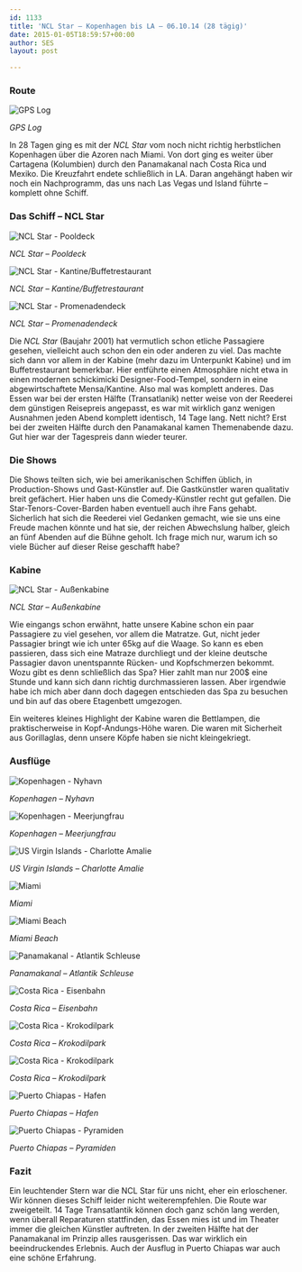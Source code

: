 ```yaml
---
id: 1133
title: 'NCL Star – Kopenhagen bis LA – 06.10.14 (28 tägig)'
date: 2015-01-05T18:59:57+00:00
author: SES
layout: post

---
```

### Route


![GPS Log](/assets/2014/12/NCL_Star_05.jpg)

*GPS Log*

In 28 Tagen ging es mit der _NCL Star_ vom noch nicht richtig herbstlichen Kopenhagen über die Azoren nach Miami. Von dort ging es weiter über Cartagena (Kolumbien) durch den Panamakanal nach Costa Rica und Mexiko. Die Kreuzfahrt endete schließlich in LA. Daran angehängt haben wir noch ein Nachprogramm, das uns nach Las Vegas und Island führte – komplett ohne Schiff.

### Das Schiff – NCL Star


![NCL Star - Pooldeck](/assets/2014/12/NCL_Star_02.jpg)

*NCL Star – Pooldeck*


![NCL Star - Kantine/Buffetrestaurant](/assets/2014/12/NCL_Star_03.jpg)

*NCL Star – Kantine/Buffetrestaurant*


![NCL Star - Promenadendeck](/assets/2014/12/NCL_Star_04.jpg)

*NCL Star – Promenadendeck*

Die _NCL Star_ (Baujahr 2001) hat vermutlich schon etliche Passagiere gesehen, vielleicht auch schon den ein oder anderen zu viel.
Das machte sich dann vor allem in der Kabine (mehr dazu im Unterpunkt Kabine) und im Buffetrestaurant bemerkbar. Hier entführte einen Atmosphäre nicht etwa in einen modernen schickimicki Designer-Food-Tempel, sondern in eine abgewirtschaftete Mensa/Kantine. Also mal was komplett anderes. Das Essen war bei der ersten Hälfte (Transatlanik) netter weise von der Reederei dem günstigen Reisepreis angepasst, es war mit wirklich ganz wenigen Ausnahmen jeden Abend komplett identisch, 14 Tage lang. Nett nicht?
Erst bei der zweiten Hälfte durch den Panamakanal kamen Themenabende dazu. Gut hier war der Tagespreis dann wieder teurer.

### Die Shows

Die Shows teilten sich, wie bei amerikanischen Schiffen üblich, in Production-Shows und Gast-Künstler auf. Die Gastkünstler waren qualitativ breit gefächert. Hier haben uns die Comedy-Künstler recht gut gefallen. Die Star-Tenors-Cover-Barden haben eventuell auch ihre Fans gehabt. Sicherlich hat sich die Reederei viel Gedanken gemacht, wie sie uns eine Freude machen könnte und hat sie, der reichen Abwechslung halber, gleich an fünf Abenden auf die Bühne geholt. Ich frage mich nur, warum ich so viele Bücher auf dieser Reise geschafft habe?

### Kabine


![NCL Star - Außenkabine](/assets/2014/12/NCL_Star_01.jpg)

*NCL Star – Außenkabine*

Wie eingangs schon erwähnt, hatte unsere Kabine schon ein paar Passagiere zu viel gesehen, vor allem die Matratze. Gut, nicht jeder Passagier bringt wie ich unter 65kg auf die Waage. So kann es eben passieren, dass sich eine Matraze durchliegt und der kleine deutsche Passagier davon unentspannte Rücken- und Kopfschmerzen bekommt. Wozu gibt es denn schließlich das Spa? Hier zahlt man nur 200$ eine Stunde und kann sich dann richtig durchmassieren lassen.
Aber irgendwie habe ich mich aber dann doch dagegen entschieden das Spa zu besuchen und bin auf das obere Etagenbett umgezogen.

Ein weiteres kleines Highlight der Kabine waren die Bettlampen, die praktischerweise in Kopf-Andungs-Höhe waren. Die waren mit Sicherheit aus Gorillaglas, denn unsere Köpfe haben sie nicht kleingekriegt.

### Ausflüge


![Kopenhagen - Nyhavn](/assets/2014/12/NCL_Star_Panama_01_Kopenhagen.jpg)

*Kopenhagen – Nyhavn*


![Kopenhagen - Meerjungfrau](/assets/2014/12/NCL_Star_Panama_02_Kopenhagen.jpg)

*Kopenhagen – Meerjungfrau*


![US Virgin Islands - Charlotte Amalie](/assets/2014/12/NCL_Star_Panama_03_Charlotte_Amilie.jpg)

*US Virgin Islands – Charlotte Amalie*


![Miami](/assets/2014/12/NCL_Star_Panama_04_Miami.jpg)

*Miami*


![Miami Beach](/assets/2014/12/NCL_Star_Panama_05_Miami.jpg)

*Miami Beach*


![Panamakanal - Atlantik Schleuse](/assets/2014/12/NCL_Star_Panama_06_Kanal.jpg)

*Panamakanal – Atlantik Schleuse*


![Costa Rica - Eisenbahn](/assets/2014/12/NCL_Star_Panama_07_Costa_Rica.jpg)

*Costa Rica – Eisenbahn*


![Costa Rica - Krokodilpark](/assets/2014/12/NCL_Star_Panama_08_Costa_Rica.jpg)

*Costa Rica – Krokodilpark*


![Costa Rica - Krokodilpark](/assets/2014/12/NCL_Star_Panama_09_Costa_Rica.jpg)

*Costa Rica – Krokodilpark*


![Puerto Chiapas - Hafen](/assets/2014/12/NCL_Star_Panama_10_Puerto_Chiapas.jpg)

*Puerto Chiapas – Hafen*


![Puerto Chiapas - Pyramiden](/assets/2014/12/NCL_Star_Panama_11_Puerto_Chiapas.jpg)

*Puerto Chiapas – Pyramiden*

### Fazit

Ein leuchtender Stern war die NCL Star für uns nicht, eher ein erloschener. Wir können dieses Schiff leider nicht weiterempfehlen.
Die Route war zweigeteilt. 14 Tage Transatlantik können doch ganz schön lang werden, wenn überall Reparaturen stattfinden, das Essen mies ist und im Theater immer die gleichen Künstler auftreten.
In der zweiten Hälfte hat der Panamakanal im Prinzip alles rausgerissen. Das war wirklich ein beeindruckendes Erlebnis. Auch der Ausflug in Puerto Chiapas war auch eine schöne Erfahrung.
